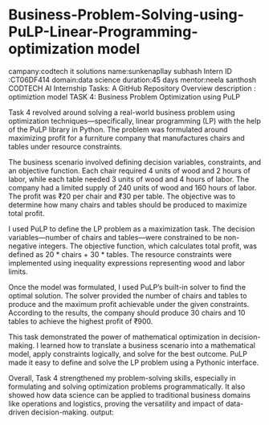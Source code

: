 # Business-Problem-Solving-using-PuLP-Linear-Programming-optimization model
campany:codtech it solutions
name:sunkenapllay subhash
Intern ID :CT06DF414
domain:data science
duration:45 days
mentor:neela santhosh 
CODTECH AI Internship Tasks: A GitHub Repository
Overview description : optimiztion model
TASK 4: Business Problem Optimization using PuLP

Task 4 revolved around solving a real-world business problem using optimization techniques—specifically, linear programming (LP) with the help of the PuLP library in Python. The problem was formulated around maximizing profit for a furniture company that manufactures chairs and tables under resource constraints.

The business scenario involved defining decision variables, constraints, and an objective function. Each chair required 4 units of wood and 2 hours of labor, while each table needed 3 units of wood and 4 hours of labor. The company had a limited supply of 240 units of wood and 160 hours of labor. The profit was ₹20 per chair and ₹30 per table. The objective was to determine how many chairs and tables should be produced to maximize total profit.

I used PuLP to define the LP problem as a maximization task. The decision variables—number of chairs and tables—were constrained to be non-negative integers. The objective function, which calculates total profit, was defined as 20 * chairs + 30 * tables. The resource constraints were implemented using inequality expressions representing wood and labor limits.

Once the model was formulated, I used PuLP’s built-in solver to find the optimal solution. The solver provided the number of chairs and tables to produce and the maximum profit achievable under the given constraints. According to the results, the company should produce 30 chairs and 10 tables to achieve the highest profit of ₹900.

This task demonstrated the power of mathematical optimization in decision-making. I learned how to translate a business scenario into a mathematical model, apply constraints logically, and solve for the best outcome. PuLP made it easy to define and solve the LP problem using a Pythonic interface.

Overall, Task 4 strengthened my problem-solving skills, especially in formulating and solving optimization problems programmatically. It also showed how data science can be applied to traditional business domains like operations and logistics, proving the versatility and impact of data-driven decision-making.
output:

